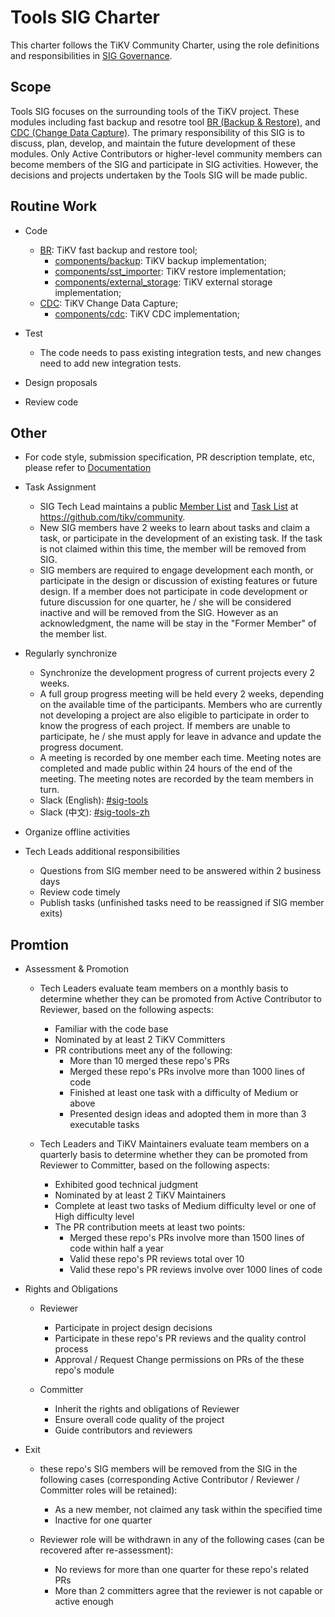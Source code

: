 # Tools SIG Charter

This charter follows the TiKV Community Charter, using the role definitions and responsibilities in [SIG Governance](/GOVERNANCE.md).

## Scope

 Tools SIG focuses on the surrounding tools of the TiKV project. These modules including fast backup and resotre tool [BR (Backup & Restore)](https://github.com/pingcap/br/), and [CDC (Change Data Capture)](https://github.com/pingcap/ticdc). The primary responsibility of this SIG is to discuss, plan, develop, and maintain the future development of these modules. Only Active Contributors or higher-level community members can become members of the SIG and participate in SIG activities. However, the decisions and projects undertaken by the Tools SIG will be made public.

## Routine Work

- Code
  - [BR](https://github.com/pingcap/br): TiKV fast backup and restore tool;
    - [components/backup](https://github.com/tikv/tikv/tree/master/components/backup): TiKV backup implementation;
    - [components/sst_importer](https://github.com/tikv/tikv/tree/master/components/sst_importer): TiKV restore implementation;
    - [components/external_storage](https://github.com/tikv/tikv/tree/master/components/external_storage): TiKV external storage implementation;
  - [CDC](https://github.com/pingcap/ticdc): TiKV Change Data Capture;
    - [components/cdc](https://github.com/tikv/tikv/tree/master/components/cdc): TiKV CDC implementation;

- Test
  - The code needs to pass existing integration tests, and new changes need to add new integration tests.

- Design proposals
- Review code

## Other

- For code style, submission specification, PR description template, etc, please refer to [Documentation](https://github.com/tikv/tikv/blob/master/CONTRIBUTING.md)

- Task Assignment
  - SIG Tech Lead maintains a public [Member List](./membership.md) and [Task List](./workflow-zh_CN.md) at https://github.com/tikv/community.
  - New SIG members have 2 weeks to learn about tasks and claim a task, or participate in the development of an existing task. If the task is not claimed within this time, the member will be removed from SIG.
  - SIG members are required to engage development each month, or participate in the design or discussion of existing features or future design. If a member does not participate in code development or future discussion for one quarter, he / she will be considered inactive and will be removed from the SIG. However as an acknowledgment, the name will be stay in the "Former Member" of the member list.

- Regularly synchronize
  - Synchronize the development progress of current projects every 2 weeks.
  - A full group progress meeting will be held every 2 weeks, depending on the available time of the participants. Members who are currently not developing a project are also eligible to participate in order to know the progress of each project. If members are unable to participate, he / she must apply for leave in advance and update the progress document.
  - A meeting is recorded by one member each time. Meeting notes are completed and made public within 24 hours of the end of the meeting. The meeting notes are recorded by the team members in turn.
  - Slack (English): [#sig-tools](https://tidbcommunity.slack.com/messages/sig-tools)
  - Slack (中文): [#sig-tools-zh](https://tidbcommunity.slack.com/messages/sig-tools-zh)

- Organize offline activities

- Tech Leads additional responsibilities
  - Questions from SIG member need to be answered within 2 business days
  - Review code timely
  - Publish tasks (unfinished tasks need to be reassigned if SIG member exits)

## Promtion

- Assessment & Promotion
  - Tech Leaders evaluate team members on a monthly basis to determine whether they can be promoted from Active Contributor to Reviewer, based on the following aspects:
    - Familiar with the code base
    - Nominated by at least 2 TiKV Committers
    - PR contributions meet any of the following:
      - More than 10 merged these repo's PRs
      - Merged these repo's PRs involve more than 1000 lines of code
      - Finished at least one task with a difficulty of Medium or above
      - Presented design ideas and adopted them in more than 3 executable tasks

  - Tech Leaders and TiKV Maintainers evaluate team members on a quarterly basis to determine whether they can be promoted from Reviewer to Committer, based on the following aspects:
    - Exhibited good technical judgment
    - Nominated by at least 2 TiKV Maintainers
    - Complete at least two tasks of Medium difficulty level or one of High difficulty level
    - The PR contribution meets at least two points:
      - Merged these repo's PRs involve more than 1500 lines of code within half a year
      - Valid these repo's PR reviews total over 10
      - Valid these repo's PR reviews involve over 1000 lines of code

- Rights and Obligations
  - Reviewer
    - Participate in project design decisions
    - Participate in these repo's PR reviews and the quality control process
    - Approval / Request Change permissions on PRs of the these repo's module

  - Committer
    - Inherit the rights and obligations of Reviewer
    - Ensure overall code quality of the project
    - Guide contributors and reviewers

- Exit
  - these repo's SIG members will be removed from the SIG in the following cases (corresponding Active Contributor / Reviewer / Committer roles will be retained):
    - As a new member, not claimed any task within the specified time
    - Inactive for one quarter

  - Reviewer role will be withdrawn in any of the following cases (can be recovered after re-assessment):
    - No reviews for more than one quarter for these repo's related PRs
    - More than 2 committers agree that the reviewer is not capable or active enough
